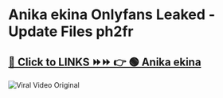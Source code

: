 
 # Anika ekina Onlyfans Leaked - Update Files ph2fr

## <h2><a href="https://clipsfans.com/Anika_ekina&ref=git">🔗 Click to LINKS ⏩⏩ 👉 🟢 Anika ekina </a></h2>

<a href="https://clipsfans.com/Anika_ekina&ref=git" rel="nofollow" data-target="animated-image.originalLink"><img src="https://i.ibb.co.com/xMMVF88/686577567.gif" alt="Viral Video Original" style="max-width: 100%; display: inline-block;" data-target="animated-image.originalImage"></a>


